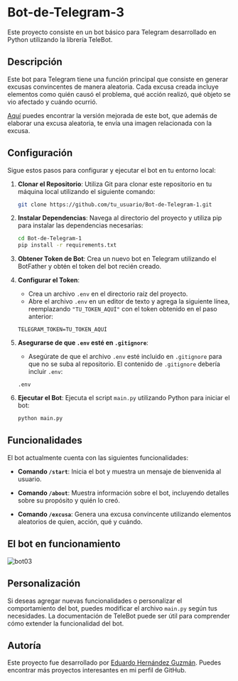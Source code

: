 # Bot-de-Telegram-3

Este proyecto consiste en un bot básico para Telegram desarrollado en Python utilizando la librería TeleBot.

## Descripción

Este bot para Telegram tiene una función principal que consiste en generar excusas convincentes de manera aleatoria. Cada excusa creada incluye elementos como quién causó el problema, qué acción realizó, qué objeto se vio afectado y cuándo ocurrió. 

[Aquí](https://github.com/EduardoHernandezGuzman/Bot-de-Telegram-4-) puedes encontrar la versión mejorada de este bot, que además de elaborar una excusa aleatoria, te envía una imagen relacionada con la excusa.

## Configuración

Sigue estos pasos para configurar y ejecutar el bot en tu entorno local:

1. **Clonar el Repositorio**: Utiliza Git para clonar este repositorio en tu máquina local utilizando el siguiente comando:

    ```bash
    git clone https://github.com/tu_usuario/Bot-de-Telegram-1.git
    ```

2. **Instalar Dependencias**: Navega al directorio del proyecto y utiliza pip para instalar las dependencias necesarias:

    ```bash
    cd Bot-de-Telegram-1
    pip install -r requirements.txt
    ```

3. **Obtener Token de Bot**: Crea un nuevo bot en Telegram utilizando el BotFather y obtén el token del bot recién creado.

4. **Configurar el Token**:
    - Crea un archivo `.env` en el directorio raíz del proyecto.
    - Abre el archivo `.env` en un editor de texto y agrega la siguiente línea, reemplazando `"TU_TOKEN_AQUÍ"` con el token obtenido en el paso anterior:

    ```plaintext
    TELEGRAM_TOKEN=TU_TOKEN_AQUÍ
    ```

5. **Asegurarse de que `.env` esté en `.gitignore`**:
    - Asegúrate de que el archivo `.env` esté incluido en `.gitignore` para que no se suba al repositorio. El contenido de `.gitignore` debería incluir `.env`:

    ```plaintext
    .env
    ```

6. **Ejecutar el Bot**: Ejecuta el script `main.py` utilizando Python para iniciar el bot:

    ```bash
    python main.py
    ```


## Funcionalidades

El bot actualmente cuenta con las siguientes funcionalidades:

- **Comando `/start`**: Inicia el bot y muestra un mensaje de bienvenida al usuario.

- **Comando `/about`**: Muestra información sobre el bot, incluyendo detalles sobre su propósito y quién lo creó.

- **Comando `/excusa`**: Genera una excusa convincente utilizando elementos aleatorios de quien, acción, qué y cuándo.

## El bot en funcionamiento

![bot03](https://github.com/EduardoHernandezGuzman/Bot-de-Telegram-3-/assets/139759297/7f08ad40-c35e-4284-b7ac-c348beda8b59)


## Personalización

Si deseas agregar nuevas funcionalidades o personalizar el comportamiento del bot, puedes modificar el archivo `main.py` según tus necesidades. La documentación de TeleBot puede ser útil para comprender cómo extender la funcionalidad del bot.

## Autoría

Este proyecto fue desarrollado por [Eduardo Hernández Guzmán](https://github.com/EduardoHernandezGuzman). Puedes encontrar más proyectos interesantes en mi perfil de GitHub.
